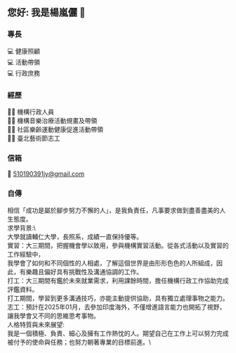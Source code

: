 ## 您好: 我是楊嵐儷 👋

### 專長
💻 健康照顧 \
💻 活動帶領 \
💻 行政庶務 

### 經歷
👩‍⚕️ 機構行政人員 \
👩‍⚕️ 機構音樂治療活動規畫及帶領 \
👩‍⚕️ 社區樂齡運動健康促進活動帶領 \
👩‍⚕️ 臺北藝術節志工 

### 信箱
📧 510190391jy@gmail.com

### 自傳
相信「成功是屬於腳步努力不懈的人」，是我負責任，凡事要求做到盡善盡美的人生態度。\
求學背景:\   
大學就讀輔仁大學，長照系，成績一直保持優等。\
實習：大三期間，把握機會學以致用，參與機構實習活動。從各式活動以及實習的工作經驗中，\
      我學會了如何和不同個性的人相處，了解這個世界是由形形色色的人所組成，因此，有樂趣且偏好具有挑戰性及溝通協調的工作。\
打工：大三期間有鑑於未來就業需求，利用課餘時間，擔任機構行政工作協助完成評鑑資料。\
     打工期間，學習到更多溝通技巧，亦能主動提供協助，具有獨立處理事物之能力。\
志工：預計在2025年01月，去參加印度海外，不僅增進語言能力也開拓了視野，讓我學會又不同的思維思考事物。\
人格特質與未來展望:\
我是一個積極、負責、細心及擁有工作熱忱的人。期望自己在工作上可以努力完成被付予的使命與任務；也努力朝著專業的目標前進。\
